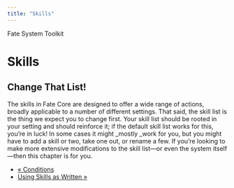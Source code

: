 ```yaml
---
title: "Skills"
---
```

    
Fate System Toolkit

#  Skills

## Change That List!

The skills in Fate Core are designed to offer a wide range of actions, broadly
applicable to a number of different settings. That said, the skill list is the
thing we expect you to change first. Your skill list should be rooted in your
setting and should reinforce it; if the default skill list works for this,
you’re in luck! In some cases it might _mostly _work for you, but you might
have to add a skill or two, take one out, or rename a few. If you’re looking
to make more extensive modifications to the skill list—or even the system
itself—then this chapter is for you.

  * [« Conditions](/fate-system-toolkit/conditions)
  * [Using Skills as Written »](/fate-system-toolkit/using-skills-written)


